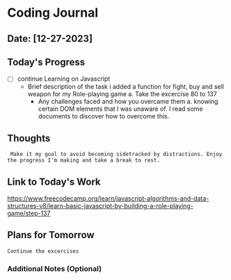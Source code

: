 # Coding Journal

## Date: [12-27-2023]

## Today's Progress

- [ ] continue Learning on Javascript
  - Brief description of the task
    i added a function for fight, buy and sell weapon for my Role-playing game
    a. Take the excercise 80 to 137
    - Any challenges faced and how you overcame them
      a. knowing certain DOM elements that I was unaware of. I read some documents to discover how to overcome this.

## Thoughts

     Make it my goal to avoid becoming sidetracked by distractions. Enjoy the progress I'm making and take a break to rest.

## Link to Today's Work

https://www.freecodecamp.org/learn/javascript-algorithms-and-data-structures-v8/learn-basic-javascript-by-building-a-role-playing-game/step-137

## Plans for Tomorrow

    Continue the excercises

### Additional Notes (Optional)
